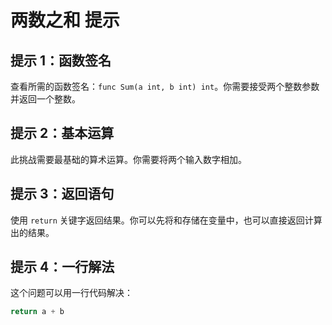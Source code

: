 # 两数之和 提示

## 提示 1：函数签名
查看所需的函数签名：`func Sum(a int, b int) int`。你需要接受两个整数参数并返回一个整数。

## 提示 2：基本运算
此挑战需要最基础的算术运算。你需要将两个输入数字相加。

## 提示 3：返回语句
使用 `return` 关键字返回结果。你可以先将和存储在变量中，也可以直接返回计算出的结果。

## 提示 4：一行解法
这个问题可以用一行代码解决：
```go
return a + b
```